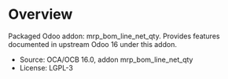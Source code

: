 # Overview

Packaged Odoo addon: mrp_bom_line_net_qty. Provides features documented in upstream Odoo 16 under this addon.

- Source: OCA/OCB 16.0, addon mrp_bom_line_net_qty
- License: LGPL-3
